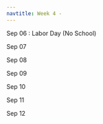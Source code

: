 ```yaml
---
navtitle: Week 4 -
---
```


Sep 06
: Labor Day (No School)

Sep 07

Sep 08

Sep 09

Sep 10

Sep 11

Sep 12

